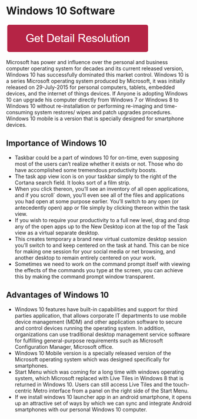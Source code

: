 # Windows 10 Software

[![windows 10 software](redd.png)](https://icncomputer.com/windows-10-software/)



Microsoft has power and influence over the personal and business computer operating system for decades and its current released version, Windows 10 has successfully dominated this market control. Windows 10 is a series Microsoft operating system produced by Microsoft, it was initially released on 29-July-2015 for personal computers, tablets, embedded devices, and the internet of things devices. If Anyone is adopting Windows 10 can upgrade his computer directly from Windows 7 or Windows 8 to Windows 10 without re-installation or performing re-imaging and time-consuming system restores/ wipes and patch upgrades procedures. Windows 10 mobile is a version that is specially designed for smartphone devices.

## Importance of Windows 10

* Taskbar could be a part of windows 10 for on-time, even supposing most of the users can’t realize whether it exists or not. Those who do have accomplished some tremendous productivity boosts.
* The task app view icon is on your taskbar simply to the right of the Cortana search field. It looks sort of a film strip.
* When you click thereon, you’ll see an inventory of all open applications, and if you scroll` down, you’ll even see all of the files and applications you had open at some purpose earlier. You’ll switch to any open (or antecedently open) app or file simply by clicking thereon within the task view.
* If you wish to require your productivity to a full new level, drag and drop any of the open apps up to the New Desktop icon at the top of the Task view as a virtual separate desktop.
* This creates temporary a brand new virtual customize desktop session you’ll switch to and keep centered on the task at hand. This can be nice for making one session for your social media or net browsing, and another desktop to remain entirely centered on your work.
* Sometimes we need to work on the command prompt itself with viewing the effects of the commands you type at the screen, you can achieve this by making the command prompt window transparent.


## Advantages of Windows 10


* Windows 10 features have built-in capabilities and support for third parties application, that allows corporate IT departments to use mobile device management (MDM) and other application software to secure and control devices running the operating system. In addition, organizations can use traditional desktop management service software for fulfilling general-purpose requirements such as Microsoft Configuration Manager, Microsoft office.
* Windows 10 Mobile version is a specially released version of the Microsoft operating system which was designed specifically for smartphones.
* Start Menu which was coming for a long time with windows operating system, which Microsoft replaced with Live Tiles in Windows 8 that is returned in Windows 10. Users can still access Live Tiles and the touch-centric Metro interface from a panel on the right side of the Start Menu.
* If we install windows 10 launcher app in an android smartphone, it opens up an attractive set of ways by which we can sync and integrate Android smartphones with our personal Windows 10 computer.
